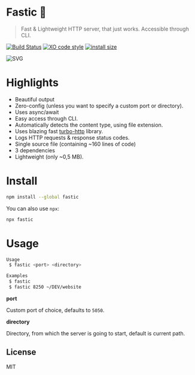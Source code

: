 # Fastic 🚀

> Fast & Lightweight HTTP server, that just works. Accessible through CLI.

[![Build Status](https://travis-ci.org/xxczaki/fastic.svg?branch=master)](https://travis-ci.org/xxczaki/fastic) [![XO code style](https://img.shields.io/badge/code_style-XO-5ed9c7.svg)](https://github.com/xojs/xo) [![install size](https://packagephobia.now.sh/badge?p=fastic)](https://packagephobia.now.sh/result?p=fastic)

<img src="https://cdn.rawgit.com/xxczaki/fastic/c538d63c/gif.svg" alt="SVG">

# Highlights
- Beautiful output
- Zero-config (unless you want to specify a custom port or directory).
- Uses async/await
- Easy access through CLI.
- Automatically detects the content type, using file extension.
- Uses blazing fast [turbo-http](https://github.com/mafintosh/turbo-http) library.
- Logs HTTP requests & response status codes.
- Single source file (containing ~160 lines of code)
- 3 dependencies
- Lightweight (only ~0,5 MB).

# Install
```bash
npm install --global fastic
```
You can also use `npx`:
```bash
npx fastic
```

# Usage

```bash
Usage
 $ fastic <port> <directory>

Examples
 $ fastic
 $ fastic 8250 ~/DEV/website
```

**port**

Custom port of choice, defaults to `5050`.

**directory**

Directory, from which the server is going to start, default is current path.

## License

MIT

